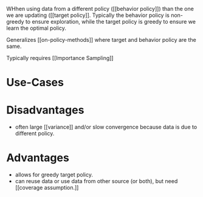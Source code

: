 WHhen using data from a different policy ([[behavior policy]]) than the one we are updating ([[target policy]]. Typically the behavior policy is non-greedy to ensure exploration, while the target policy is greedy to ensure we learn the optimal policy.


Generalizes [[on-policy-methods]] where target and behavior policy are the same.



Typically requires [[Importance Sampling]] 



# Use-Cases



# Disadvantages
* often large [[variance]] and/or slow convergence because data is due to different policy.


# Advantages
* allows for greedy target policy.
* can reuse data or use data from other source (or both), but need [[coverage assumption.]]

